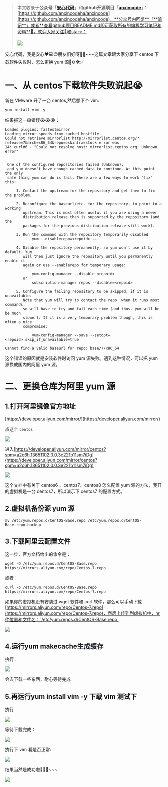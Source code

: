 > 本文收录于**公众号**「[**安心代码**](https://www.yuque.com/anxincode/dhdqgs/kbur0qozkulu6413?singleDoc#%20%E3%80%8A%E5%85%AC%E4%BC%97%E5%8F%B7%E5%9C%B0%E5%9D%80%E3%80%8B)」和**github开源项目**「[**anxincode**](https://github.com/anxincodeha/anxincode)」：[https://github.com/anxincodeha/anxincode](https://github.com/anxincodeha/anxincode)，**公众号内回复**「**笔记**」或者**查看github项目README.md即可获取所有的编程学习笔记和资料**📝，欢迎大家关注👀和star⭐：
>
> ![](https://cdn.nlark.com/yuque/0/2025/png/50835397/1736345049932-31910132-e4c5-4187-b03c-5ff647224114.png)️
>

安心代码，我是安心❤️💻😊朋友们好呀👋✨~~~这篇文章跟大家分享下 centos 下载软件失败时，怎么更换 yum 源📝⚙️🛠️✅

# 一、从 centos下载软件失败说起😭
新在 VMware 开了一台 centos,然后想下个 vim:

```java
yum install vim -y
```

结果报这一串错误😭😭😭：

```shell
Loaded plugins: fastestmirror
Loading mirror speeds from cached hostfile
Could not retrieve mirrorlist http://mirrorlist.centos.org/?release=7&arch=x86_64&repo=os&infra=stock error was
14: curl#6 - "Could not resolve host: mirrorlist.centos.org; Unknown error"


 One of the configured repositories failed (Unknown),
 and yum doesn't have enough cached data to continue. At this point the only
 safe thing yum can do is fail. There are a few ways to work "fix" this:

     1. Contact the upstream for the repository and get them to fix the problem.

     2. Reconfigure the baseurl/etc. for the repository, to point to a working
        upstream. This is most often useful if you are using a newer
        distribution release than is supported by the repository (and the
        packages for the previous distribution release still work).

     3. Run the command with the repository temporarily disabled
            yum --disablerepo=<repoid> ...

     4. Disable the repository permanently, so yum won't use it by default. Yum
        will then just ignore the repository until you permanently enable it
        again or use --enablerepo for temporary usage:

            yum-config-manager --disable <repoid>
        or
            subscription-manager repos --disable=<repoid>

     5. Configure the failing repository to be skipped, if it is unavailable.
        Note that yum will try to contact the repo. when it runs most commands,
        so will have to try and fail each time (and thus. yum will be be much
        slower). If it is a very temporary problem though, this is often a nice
        compromise:

            yum-config-manager --save --setopt=<repoid>.skip_if_unavailable=true

Cannot find a valid baseurl for repo: base/7/x86_64

```

这个错误的原因就是安装软件时访问 yum 源失败。遇到这种情况，可以把 yum 源换成国内的阿里 yum 源。

# 二、更换仓库为阿里 yum 源
## 1.打开阿里镜像官方地址
[https://developer.aliyun.com/mirror/](https://developer.aliyun.com/mirror/)

点这个 `centos`

![](https://cdn.nlark.com/yuque/0/2025/png/50835397/1736345721514-32581baa-407d-48ee-9207-461efc3f0a2e.png)

进入[https://developer.aliyun.com/mirror/centos?spm=a2c6h.13651102.0.0.3e221b11sm7iDg](https://developer.aliyun.com/mirror/centos?spm=a2c6h.13651102.0.0.3e221b11sm7iDg)

![](https://cdn.nlark.com/yuque/0/2025/png/50835397/1736345752259-5b91d0d5-0c53-4f88-b5b8-b54a4a023ecb.png)

这个文档中有关于 centos6 、centos7、centos8 怎么配置 yum 源的方法，我开的虚拟机是一台 centos7，所以演示下 centos7 的配置方式。

## 2.虚拟机备份源 yum 源
```shell
mv /etc/yum.repos.d/CentOS-Base.repo /etc/yum.repos.d/CentOS-Base.repo.backup
```

## 3.下载阿里云配置文件
这一步，官方文档给出的命令是：

```shell
wget -O /etc/yum.repos.d/CentOS-Base.repo https://mirrors.aliyun.com/repo/Centos-7.repo
```

或者：

```shell
curl -o /etc/yum.repos.d/CentOS-Base.repo https://mirrors.aliyun.com/repo/Centos-7.repo
```

如果你的虚拟机没有安装过 wget 软件和 curl 软件，那么可以手动下载[https://mirrors.aliyun.com/repo/Centos-7.repo](https://mirrors.aliyun.com/repo/Centos-7.repo)，然后上传到到虚拟机中，文件位置和文件名：`/etc/yum.repos.d/CentOS-Base.repo`

![](https://cdn.nlark.com/yuque/0/2025/png/50835397/1736433480249-23e98694-478c-43ed-8d8e-55c4474e67bc.png)

## 4.运行yum makecache<font style="color:rgb(36, 41, 46);">生成缓存</font>
执行：

![](https://cdn.nlark.com/yuque/0/2025/png/50835397/1736433729480-0dc0330a-a2d9-4510-91ad-4d56192e0271.png)

会去下载一些东西，耐心等待完成

## 5.再运行yum install vim -y 下载 vim 测试下
执行

![](https://cdn.nlark.com/yuque/0/2025/png/50835397/1736433689196-12fb24d8-fd81-4924-9d0f-813e6c404159.png)

等待下载完成：

![](https://cdn.nlark.com/yuque/0/2025/png/50835397/1736433667061-f5c880f0-9dcf-4dc9-a35f-0d2af0a5859c.png)

执行下 vim 看是否正常:

![](https://cdn.nlark.com/yuque/0/2025/png/50835397/1736433783659-d35b82a6-755a-41ce-bacb-83588b37dfc7.png)

结果当然是成功啦🌈🎉👏~~~

![](https://cdn.nlark.com/yuque/0/2025/png/50835397/1736433819729-6481c09d-93e6-46bb-9072-ff6b87e575f1.png)

